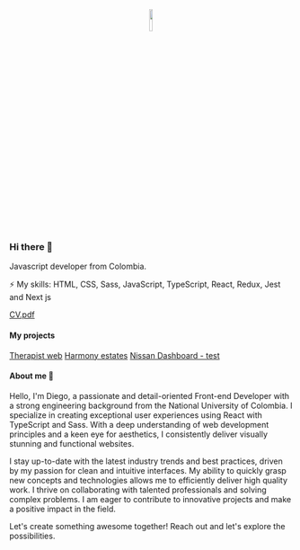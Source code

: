 <div align="center">
<img src="https://i.giphy.com/media/f6hnhHkks8bk4jwjh3/giphy.webp" align="center" style="width: 10%" />
</div>  

### Hi there 👋

Javascript developer from Colombia.

⚡ My skills: HTML, CSS, Sass, JavaScript, TypeScript, React, Redux, Jest and Next js

[CV.pdf](https://drive.google.com/drive/folders/13aIY4GQLcwjeAvWOI3n-exwJ6NoSDTcY?usp=share_link)

#### My projects
[Therapist web](https://therapist-webpage.vercel.app/)
[Harmony estates](https://harmony-estates.vercel.app/)
[Nissan Dashboard - test](https://nissan-dashboard.vercel.app/) 

#### About me 🧑
Hello, I'm Diego, a passionate and detail-oriented Front-end Developer with a strong engineering background from the National University of Colombia. I specialize in creating exceptional user experiences using React with TypeScript and Sass. With a deep understanding of web development principles and a keen eye for aesthetics, I consistently deliver visually stunning and functional websites.

I stay up-to-date with the latest industry trends and best practices, driven by my passion for clean and intuitive interfaces. My ability to quickly grasp new concepts and technologies allows me to efficiently deliver high quality work. I thrive on collaborating with talented professionals and solving complex problems. I am eager to contribute to innovative projects and make a positive impact in the field.

Let's create something awesome together! Reach out and let's explore the possibilities.

<!--
**daramosn/daramosn** is a ✨ _special_ ✨ repository because its `README.md` (this file) appears on your GitHub profile.

Here are some ideas to get you started:

- 🔭 I’m currently working on ...
- 🌱 I’m currently learning ...
- 👯 I’m looking to collaborate on ...
- 🤔 I’m looking for help with ...
- 💬 Ask me about ...
- 📫 How to reach me: ...
- 😄 Pronouns: ...
- ⚡ Fun fact: ...
-->
